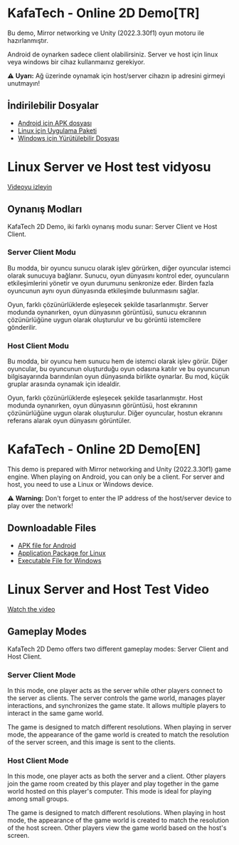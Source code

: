 
# KafaTech - Online 2D Demo[TR]

Bu demo, Mirror networking ve Unity (2022.3.30f1) oyun motoru ile hazırlanmıştır.

Android de oynarken sadece client olabilirsiniz.
Server ve host için linux veya windows bir cihaz kullanmaınız gerekiyor.

⚠️ **Uyarı:** Ağ üzerinde oynamak için host/server cihazın ip adresini girmeyi unutmayın!

## İndirilebilir Dosyalar

- [Android için APK dosyası](https://github.com/Exop63/kafatech-online-demo/releases/download/Publish/2dDemo.apk)
- [Linux için Uygulama Paketi](https://github.com/Exop63/kafatech-online-demo/releases/download/Publish/Amd64_x86_Linux.tar.gz)
- [Windows için Yürütülebilir Dosyası](https://github.com/Exop63/kafatech-online-demo/releases/download/Publish/Amd64_x86_windows.tar.gz)

# Linux Server ve Host test vidyosu

[Videoyu izleyin](https://youtu.be/hIBW_EaAhcs)

## Oynanış Modları

KafaTech 2D Demo, iki farklı oynanış modu sunar: Server Client ve Host Client.

### Server Client Modu

Bu modda, bir oyuncu sunucu olarak işlev görürken, diğer oyuncular istemci olarak sunucuya bağlanır. Sunucu, oyun dünyasını kontrol eder, oyuncuların etkileşimlerini yönetir ve oyun durumunu senkronize eder. Birden fazla oyuncunun aynı oyun dünyasında etkileşimde bulunmasını sağlar.

Oyun, farklı çözünürlüklerde eşleşecek şekilde tasarlanmıştır. Server modunda oynanırken, oyun dünyasının görüntüsü, sunucu ekranının çözünürlüğüne uygun olarak oluşturulur ve bu görüntü istemcilere gönderilir.

### Host Client Modu

Bu modda, bir oyuncu hem sunucu hem de istemci olarak işlev görür. Diğer oyuncular, bu oyuncunun oluşturduğu oyun odasına katılır ve bu oyuncunun bilgisayarında barındırılan oyun dünyasında birlikte oynarlar. Bu mod, küçük gruplar arasında oynamak için idealdir.

Oyun, farklı çözünürlüklerde eşleşecek şekilde tasarlanmıştır. Host modunda oynanırken, oyun dünyasının görüntüsü, host ekranının çözünürlüğüne uygun olarak oluşturulur. Diğer oyuncular, hostun ekranını referans alarak oyun dünyasını görüntüler.

# KafaTech - Online 2D Demo[EN]

This demo is prepared with Mirror networking and Unity (2022.3.30f1) game engine.
When playing on Android, you can only be a client. 
For server and host, you need to use a Linux or Windows device.

⚠️ **Warning:** Don't forget to enter the IP address of the host/server device to play over the network!


## Downloadable Files

- [APK file for Android](https://github.com/Exop63/kafatech-online-demo/releases/download/Publish/2dDemo.apk)
- [Application Package for Linux](https://github.com/Exop63/kafatech-online-demo/releases/download/Publish/Amd64_x86_Linux.tar.gz)
- [Executable File for Windows](https://github.com/Exop63/kafatech-online-demo/releases/download/Publish/Amd64_x86_windows.tar.gz)

# Linux Server and Host Test Video

[Watch the video](https://youtu.be/hIBW_EaAhcs)

## Gameplay Modes

KafaTech 2D Demo offers two different gameplay modes: Server Client and Host Client.

### Server Client Mode

In this mode, one player acts as the server while other players connect to the server as clients. The server controls the game world, manages player interactions, and synchronizes the game state. It allows multiple players to interact in the same game world.

The game is designed to match different resolutions. When playing in server mode, the appearance of the game world is created to match the resolution of the server screen, and this image is sent to the clients.

### Host Client Mode

In this mode, one player acts as both the server and a client. Other players join the game room created by this player and play together in the game world hosted on this player's computer. This mode is ideal for playing among small groups.

The game is designed to match different resolutions. When playing in host mode, the appearance of the game world is created to match the resolution of the host screen. Other players view the game world based on the host's screen.


